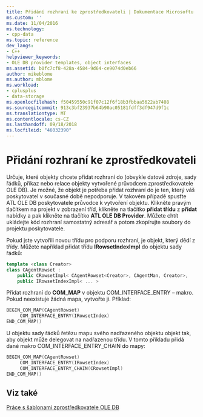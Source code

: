 ```yaml
---
title: Přidání rozhraní ke zprostředkovateli | Dokumentace Microsoftu
ms.custom: ''
ms.date: 11/04/2016
ms.technology:
- cpp-data
ms.topic: reference
dev_langs:
- C++
helpviewer_keywords:
- OLE DB provider templates, object interfaces
ms.assetid: b0fc7cf8-428a-4584-9d64-ce9074d0eb66
author: mikeblome
ms.author: mblome
ms.workload:
- cplusplus
- data-storage
ms.openlocfilehash: f50459550c91f07c12f6f18b3fbbaa5622ab7408
ms.sourcegitcommit: 913c3bf23937b64b90ac05181fdff3df947d9f1c
ms.translationtype: MT
ms.contentlocale: cs-CZ
ms.lasthandoff: 09/18/2018
ms.locfileid: "46032390"
---
```

# <a name="adding-an-interface-to-your-provider"></a>Přidání rozhraní ke zprostředkovateli

Určuje, které objekty chcete přidat rozhraní do (obvykle datové zdroje, sady řádků, příkaz nebo relace objekty vytvořené průvodcem zprostředkovatele OLE DB). Je možné, že objekt je potřeba přidat rozhraní do je ten, který váš poskytovatel v současné době nepodporuje. V takovém případě spusťte ATL OLE DB poskytovatele průvodce k vytvoření objektu. Klikněte pravým tlačítkem na projekt v zobrazení tříd, klikněte na tlačítko **přidat třídu** z **přidat** nabídky a pak klikněte na tlačítko **ATL OLE DB Provider**. Můžete chtít ukládejte kód rozhraní samostatný adresář a potom zkopírujte soubory do projektu poskytovatele.  
  
Pokud jste vytvořili novou třídu pro podporu rozhraní, je objekt, který dědí z třídy. Můžete například přidat třídu **IRowsetIndexImpl** do objektu sady řádků:  
  
```cpp  
template <class Creator>  
class CAgentRowset :   
    public CRowsetImpl< CAgentRowset<Creator>, CAgentMan, Creator>,  
    public IRowsetIndexImpl< ... >   
```  
  
Přidat rozhraní do **COM_MAP** v objektu COM_INTERFACE_ENTRY – makro. Pokud neexistuje žádná mapa, vytvořte ji. Příklad:  
  
```cpp  
BEGIN_COM_MAP(CAgentRowset)  
     COM_INTERFACE_ENTRY(IRowsetIndex)  
END_COM_MAP()  
```  
  
U objektu sady řádků řetězu mapu svého nadřazeného objektu objekt tak, aby objekt může delegovat na nadřazenou třídu. V tomto příkladu přidá dané makro COM_INTERFACE_ENTRY_CHAIN do mapy:  
  
```cpp  
BEGIN_COM_MAP(CAgentRowset)  
     COM_INTERFACE_ENTRY(IRowsetIndex)  
     COM_INTERFACE_ENTRY_CHAIN(CRowsetImpl)  
END_COM_MAP()  
```  
  
## <a name="see-also"></a>Viz také  

[Práce s šablonami zprostředkovatele OLE DB](../../data/oledb/working-with-ole-db-provider-templates.md)